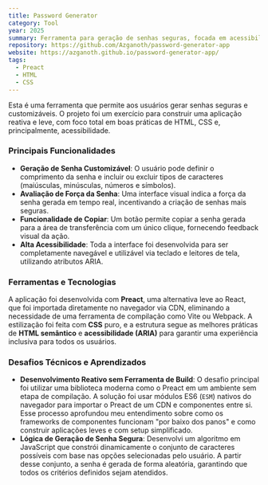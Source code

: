 ```yaml
---
title: Password Generator
category: Tool
year: 2025
summary: Ferramenta para geração de senhas seguras, focada em acessibilidade.
repository: https://github.com/Azganoth/password-generator-app
website: https://azganoth.github.io/password-generator-app/
tags:
  - Preact
  - HTML
  - CSS
---
```


Esta é uma ferramenta que permite aos usuários gerar senhas seguras e customizáveis. O projeto foi um exercício para construir uma aplicação reativa e leve, com foco total em boas práticas de HTML, CSS e, principalmente, acessibilidade.

### Principais Funcionalidades

- **Geração de Senha Customizável**: O usuário pode definir o comprimento da senha e incluir ou excluir tipos de caracteres (maiúsculas, minúsculas, números e símbolos).
- **Avaliação de Força da Senha**: Uma interface visual indica a força da senha gerada em tempo real, incentivando a criação de senhas mais seguras.
- **Funcionalidade de Copiar**: Um botão permite copiar a senha gerada para a área de transferência com um único clique, fornecendo feedback visual da ação.
- **Alta Acessibilidade**: Toda a interface foi desenvolvida para ser completamente navegável e utilizável via teclado e leitores de tela, utilizando atributos ARIA.

### Ferramentas e Tecnologias

A aplicação foi desenvolvida com **Preact**, uma alternativa leve ao React, que foi importada diretamente no navegador via CDN, eliminando a necessidade de uma ferramenta de compilação como Vite ou Webpack. A estilização foi feita com **CSS** puro, e a estrutura segue as melhores práticas de **HTML semântico** e **acessibilidade (ARIA)** para garantir uma experiência inclusiva para todos os usuários.

### Desafios Técnicos e Aprendizados

- **Desenvolvimento Reativo sem Ferramenta de Build**: O desafio principal foi utilizar uma biblioteca moderna como o Preact em um ambiente sem etapa de compilação. A solução foi usar módulos ES6 (`ESM`) nativos do navegador para importar o Preact de um CDN e componentes entre si. Esse processo aprofundou meu entendimento sobre como os frameworks de componentes funcionam "por baixo dos panos" e como construir aplicações leves e com setup simplificado.
- **Lógica de Geração de Senha Segura**: Desenvolvi um algoritmo em JavaScript que constrói dinamicamente o conjunto de caracteres possíveis com base nas opções selecionadas pelo usuário. A partir desse conjunto, a senha é gerada de forma aleatória, garantindo que todos os critérios definidos sejam atendidos.
